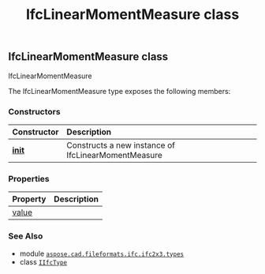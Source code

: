 ﻿---
title: IfcLinearMomentMeasure class
second_title: Aspose.CAD for Python via .NET API References
description: 
type: docs
weight: 710
url: /python-net/aspose.cad.fileformats.ifc.ifc2x3.types/ifclinearmomentmeasure/
is_root: false
---

## IfcLinearMomentMeasure class

IfcLinearMomentMeasure



The IfcLinearMomentMeasure type exposes the following members:

### Constructors
| Constructor | Description |
| :- | :- |
| [__init__](/cad/python-net/aspose.cad.fileformats.ifc.ifc2x3.types/ifclinearmomentmeasure/__init__/#) | Constructs a new instance of IfcLinearMomentMeasure |


### Properties
| Property | Description |
| :- | :- |
| [value](/cad/python-net/aspose.cad.fileformats.ifc.ifc2x3.types/ifclinearmomentmeasure/value) |  |



### See Also
* module [`aspose.cad.fileformats.ifc.ifc2x3.types`](..)
* class [`IIfcType`](/cad/python-net/aspose.cad.fileformats.ifc/iifctype)
